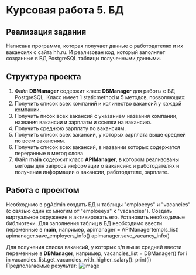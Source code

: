 # Курсовая работа 5. БД

## Реализация задания
Написана программа, которая получает данные о работодателях и их вакансиях с сайта hh.ru. 
И реализован код, который заполняет созданные в БД PostgreSQL таблицы полученными данными.
## Структура проекта
1. Файл **DBManager** содержит класс **DBManager**  для работы с БД PostgreSQL. Класс имеет 1 staticmethod и 5 методов, позволяющих:
2. Получить список всех компаний и  количество вакансий у каждой компании.
3. Получить писок всех вакансий с указанием названия компании, названия вакансии и зарплаты и ссылки на вакансию.
4. Получить среднюю зарплату по вакансиям.
5. Получить  список всех вакансий, у которых зарплата выше средней по всем вакансиям.
6. Получить список всех вакансий, в названии которых содержатся переданные в метод слова
7. Файл **main** содержит класс **APIManager**, в котором
   реализованы методы для запроса информации о вакансиях и работодателях и получения информации о вакансии, работодателе, зарплате.
## Работа с проектом
Необходимо в pgAdmin создать БД и таблицы "emploeeys" и "vacancies" (с связью один ко многим от "emploeeys" к "vacancies").
Создать виртуальное окружение и активировать его.
Установить необходимые библиотеки.
Для заполнения таблиц в БД необходимо ввести переменные в **main**, например,
apimanager = APIManager(empls_list)
apimanager.save_employers_info()
apimanager.save_vacancy_info()

Для получения списка вакансий, у которых з/п выше средней ввести переменные в **DBManager**, например,
vacancies_list = DBManager()
for i in vacancies_list.get_vacancies_with_higher_salary():
    print(i)
Предполагаемые результат:
![image](https://github.com/semenova-ee/Semenova_coursework_5/assets/141341489/bc143b44-8c91-4400-a32c-639acb9cef54)

